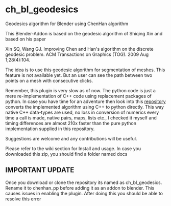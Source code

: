 # ch_bl_geodesics
Geodesics algorithm for Blender using ChenHan algorithm

This Blender-Addon is based on the geodesic algorithm of Shiqing Xin and based on his paper

Xin SQ, Wang GJ. Improving Chen and Han's algorithm on the discrete geodesic problem. ACM Transactions on Graphics (TOG). 2009 Aug 1;28(4):104.

The idea is to use this geodesic algorithm for segmentation of meshes. This feature is not available yet. But an user can see the path between two points on a mesh with consecutive clicks. 

Remember, this plugin is very slow as of now. The python code is just a mere re-implementation of C++ code using replacement packages of python. In case you have time for an adventure then look into this [repository](https://github.com/aalavandhaann/chenhancc) converts the implemented algorithm using C++ to python directly. This way native C++ data-types are used, no loss in conversion of numerics every time a call is made, native pairs, maps, lists etc., I checked it myself and timing differences are almost 210x faster than the pure python implementation supplied in this repository. 

Suggestions are welcome and any contributions will be useful.

Please refer to the wiki section for Install and usage. In case you downloaded this zip, you should find a folder named docs

IMPORTANT UPDATE
----------------

Once you download or clone the repository its named as ch_bl_geodesics. Rename it to chenhan_pp before adding it as an addon to blender. This causes issues in enabling the plugin. After doing this you should be able to resolve this error

